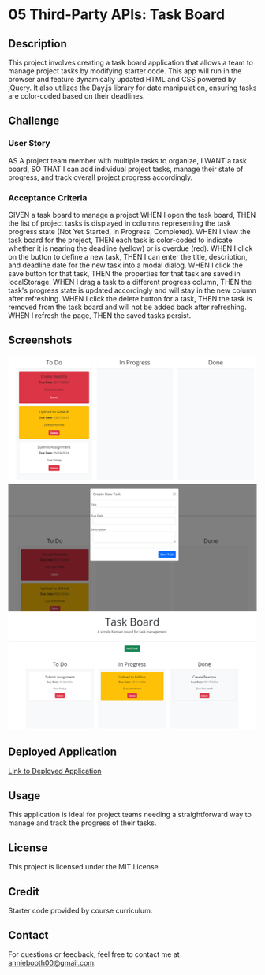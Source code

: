 # 05 Third-Party APIs: Task Board

## Description

This project involves creating a task board application that allows a team to manage project tasks by modifying starter code. This app will run in the browser and feature dynamically updated HTML and CSS powered by jQuery. It also utilizes the Day.js library for date manipulation, ensuring tasks are color-coded based on their deadlines.

## Challenge
### User Story

AS A project team member with multiple tasks to organize,
I WANT a task board,
SO THAT I can add individual project tasks, manage their state of progress, and track overall project progress accordingly.

### Acceptance Criteria

GIVEN a task board to manage a project
WHEN I open the task board, THEN the list of project tasks is displayed in columns representing the task progress state (Not Yet Started, In Progress, Completed).
WHEN I view the task board for the project, THEN each task is color-coded to indicate whether it is nearing the deadline (yellow) or is overdue (red).
WHEN I click on the button to define a new task, THEN I can enter the title, description, and deadline date for the new task into a modal dialog.
WHEN I click the save button for that task, THEN the properties for that task are saved in localStorage.
WHEN I drag a task to a different progress column, THEN the task's progress state is updated accordingly and will stay in the new column after refreshing.
WHEN I click the delete button for a task, THEN the task is removed from the task board and will not be added back after refreshing.
WHEN I refresh the page, THEN the saved tasks persist.

## Screenshots
![Home page todo](./assets/ToDoImg.png)
![Create Task Modal](./assets/CreateTaskImg.png)
![Adding Tasks](./assets/ProgressDoneImg.png)

## Deployed Application
[Link to Deployed Application](https://anniebooth00.github.io/TaskMaster-Pro-Collaborative-Project-Management/)

## Usage
This application is ideal for project teams needing a straightforward way to manage and track the progress of their tasks.

## License
This project is licensed under the MIT License.

## Credit
Starter code provided by course curriculum.

## Contact
For questions or feedback, feel free to contact me at anniebooth00@gmail.com.
